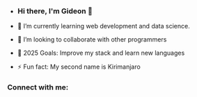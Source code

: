 - ### Hi there, I'm Gideon 👋


- 🌱 I’m currently learning web development and data science.
- 👯 I’m looking to collaborate with other programmers
- 🥅 2025 Goals: Improve my stack and learn new languages
- ⚡ Fun fact: My second name is Kirimanjaro 

### Connect with me:






